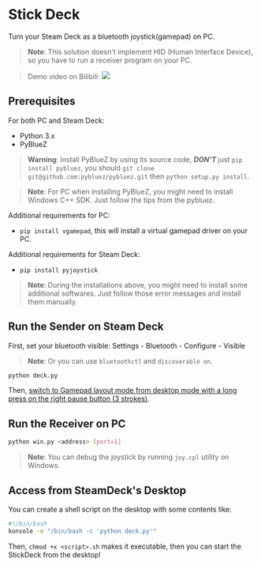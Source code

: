 # Stick Deck

Turn your Steam Deck as a bluetooth joystick(gamepad) on PC.

> **Note**: This solution doesn't implement HID (Human Interface Device), so you have to run a receiver program on your PC.

> Demo video on Bilibili:
> [![](https://bb-embed.zjffun.com/embed?v=BV19s4y1x7KM)](https://www.bilibili.com/video/BV19s4y1x7KM/)

## Prerequisites

For both PC and Steam Deck:

- Python 3.x
- PyBlueZ

> **Warning**: Install PyBlueZ by using its source code, **_DON'T_** just `pip install pybluez`, you should `git clone git@github.com:pybluez/pybluez.git` then `python setup.py install`.

> **Note**: For PC when installing PyBlueZ, you might need to install Windows C++ SDK. Just follow the tips from the pybluez.

Additional requirements for PC:

- `pip install vgamepad`, this will install a virtual gamepad driver on your PC.

Additional requirements for Steam Deck:

- `pip install pyjoystick`

> **Note**: During the installations above, you might need to install some additional softwares. Just follow those error messages and install them manually.

## Run the Sender on Steam Deck

First, set your bluetooth visible: Settings - Bluetooth - Configure - Visible

> **Note**: Or you can use `bluetoothctl` and `discoverable on`.

```bash
python deck.py
```

Then, [switch to Gamepad layout mode from desktop mode with a long press on the right pause button (3 strokes)](https://github.com/ValveSoftware/steam-for-linux/issues/8904).

## Run the Receiver on PC

```bash
python win.py <address> [port=1]
```

> **Note**: You can debug the joystick by running `joy.cpl` utility on Windows.

## Access from SteamDeck's Desktop

You can create a shell script on the desktop with some contents like:

```bash
#!/bin/bash
konsole -e "/bin/bash -c 'python deck.py'"
```

Then, `chmod +x <script>.sh` makes it executable, then you can start the StickDeck from the desktop!
